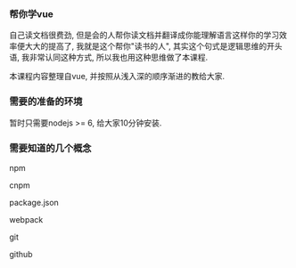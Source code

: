 ### 帮你学vue

自己读文档很费劲, 但是会的人帮你读文档并翻译成你能理解语言这样你的学习效率便大大的提高了, 我就是这个帮你"读书的人", 其实这个句式是逻辑思维的开头语, 我非常认同这种方式, 所以我也用这种思维做了本课程.

本课程内容整理自vue, 并按照从浅入深的顺序渐进的教给大家.

### 需要的准备的环境

暂时只需要nodejs &gt;= 6, 给大家10分钟安装.

### 需要知道的几个概念

npm

cnpm

package.json

webpack

git

github

